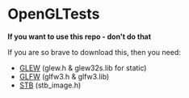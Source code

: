 # OpenGLTests

**If you want to use this repo - don't do that**

If you are so brave to download this, then you need:
  * [GLEW](http://glew.sourceforge.net/index.html) (glew.h & glew32s.lib for static)
  * [GLFW](https://www.glfw.org/download.html) (glfw3.h & glfw3.lib)
  * [STB](https://github.com/nothings/stb) (stb_image.h)
